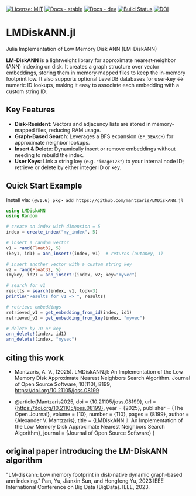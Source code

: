 [![License: MIT](https://img.shields.io/badge/License-MIT-green.svg)](LICENSE) 
[![Docs - stable](https://img.shields.io/badge/docs-stable-blue.svg)](https://mantzaris.github.io/LMDiskANN.jl/stable)<!-- [![Documentation](https://img.shields.io/badge/docs-stable-blue.svg)](https://mantzaris.github.io/LMDiskANN.jl/)  -->
[![Docs - dev](https://img.shields.io/badge/docs-dev-blue.svg)](https://mantzaris.github.io/LMDiskANN.jl/dev)
[![Build Status](https://github.com/mantzaris/LMDiskANN.jl/actions/workflows/ci.yml/badge.svg?branch=main&refresh=1)](https://github.com/mantzaris/LMDiskANN.jl/actions)
[![DOI](https://joss.theoj.org/papers/10.21105/joss.08199/status.svg)](https://doi.org/10.21105/joss.08199)

# LMDiskANN.jl
Julia Implementation of Low Memory Disk ANN (LM-DiskANN)

**LM-DiskANN** is a lightweight library for approximate nearest‐neighbor (ANN) indexing on disk. It creates a graph structure over vector embeddings, storing them in memory‐mapped files to keep the in‐memory footprint low. It also supports optional LevelDB databases for user‐key ↔ numeric ID lookups, making it easy to associate each embedding with a custom string ID.

## Key Features
- **Disk‐Resident**: Vectors and adjacency lists are stored in memory‐mapped files, reducing RAM usage.
- **Graph‐Based Search**: Leverages a BFS expansion (`EF_SEARCH`) for approximate neighbor lookups.
- **Insert & Delete**: Dynamically insert or remove embeddings without needing to rebuild the index.
- **User Keys**: Link a string key (e.g. `"image123"`) to your internal node ID; retrieve or delete by either integer ID or key.

## Quick Start Example


Install via: `(@v1.6) pkg> add https://github.com/mantzaris/LMDiskANN.jl`

```julia
using LMDiskANN
using Random

# create an index with dimension = 5
index = create_index("my_index", 5)

# insert a random vector
v1 = rand(Float32, 5)
(key1, id1) = ann_insert!(index, v1)  # returns (autoKey, 1)

# insert another vector with a custom string key
v2 = rand(Float32, 5)
(mykey, id2) = ann_insert!(index, v2; key="myvec")

# search for v1
results = search(index, v1, topk=3)
println("Results for v1 => ", results)

# retrieve embeddings
retrieved_v1 = get_embedding_from_id(index, id1)
retrieved_v2 = get_embedding_from_key(index, "myvec")

# delete by ID or key
ann_delete!(index, id1)
ann_delete!(index, "myvec")
```

## citing this work

- Mantzaris, A. V., (2025). LMDiskANN.jl: An Implementation of the Low Memory Disk Approximate Nearest Neighbors Search Algorithm. Journal of Open Source Software, 10(110), 8199, https://doi.org/10.21105/joss.08199

- @article{Mantzaris2025, doi = {10.21105/joss.08199}, url = {https://doi.org/10.21105/joss.08199}, year = {2025}, publisher = {The Open Journal}, volume = {10}, number = {110}, pages = {8199}, author = {Alexander V. Mantzaris}, title = {LMDiskANN.jl: An Implementation of the Low Memory Disk Approximate Nearest Neighbors Search Algorithm}, journal = {Journal of Open Source Software} } 

## original paper introducing the LM-DiskANN algorithm
"LM-diskann: Low memory footprint in disk-native dynamic graph-based ann indexing." Pan, Yu, Jianxin Sun, and Hongfeng Yu, 2023 IEEE International Conference on Big Data (BigData). IEEE, 2023.
